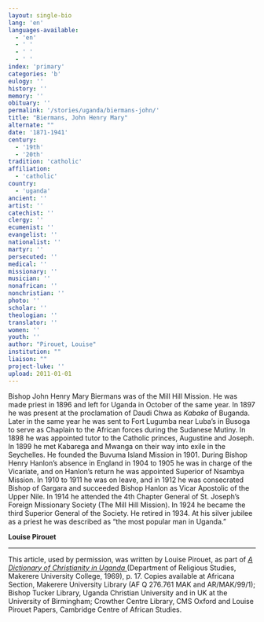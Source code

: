 ```yaml
---
layout: single-bio
lang: 'en'
languages-available:
  - 'en'
  - ' '
  - ' '
  - ' '
index: 'primary'
categories: 'b'
eulogy: ''
history: ''
memory: ''
obituary: ''
permalink: '/stories/uganda/biermans-john/'
title: "Biermans, John Henry Mary"
alternate: ""
date: '1871-1941'
century:
  - '19th'
  - '20th'
tradition: 'catholic'
affiliation:
  - 'catholic'
country:
  - 'uganda'
ancient: ''
artist: ''
catechist: ''
clergy: ''
ecumenist: ''
evangelist: ''
nationalist: ''
martyr: ''
persecuted: ''
medical: ''
missionary: ''
musician: ''
nonafrican: ''
nonchristian: ''
photo: ''
scholar: ''
theologian: ''
translator: ''
women: ''
youth: ''
author: "Pirouet, Louise"
institution: ""
liaison: ""
project-luke: ''
upload: 2011-01-01
---
```




Bishop John Henry Mary Biermans was of the Mill Hill Mission. He was  made priest in 1896 and left for Uganda in October of the same year. In 1897 he  was present at the proclamation of Daudi Chwa as *Kabaka* of Buganda.  Later in the same year he was sent to Fort Lugumba near Luba&rsquo;s in Busoga to  serve as Chaplain to the African forces during the Sudanese Mutiny. In 1898 he  was appointed tutor to the Catholic princes, Augustine and Joseph. In 1899 he  met Kabarega and Mwanga on their way into exile in the Seychelles. He founded  the Buvuma Island Mission in 1901. During Bishop Henry Hanlon&rsquo;s absence in England in 1904  to 1905 he was in charge of the Vicariate, and on Hanlon&rsquo;s return he was  appointed Superior of Nsambya Mission. In 1910 to 1911 he was on leave, and in  1912 he was consecrated Bishop of Gargara and succeeded Bishop Hanlon as Vicar  Apostolic of the Upper Nile. In 1914 he attended the 4th Chapter  General of St. Joseph&rsquo;s Foreign Missionary Society (The Mill Hill Mission). In  1924 he became the third Superior General of the Society. He retired in 1934.  At his silver jubilee as a priest he was described as &ldquo;the most popular man in  Uganda.&rdquo;

**Louise Pirouet**

---

This article, used by permission, was written by Louise Pirouet, as part of *[A Dictionary of Christianity in Uganda ](../pirouet-foreword/)*(Department of Religious Studies, Makerere University College, 1969), p. 17. Copies available at Africana Section, Makerere University Library (AF Q 276.761 MAK and AR/MAK/99/1); Bishop Tucker Library, Uganda Christian University and in UK at the University of Birmingham; Crowther Centre Library, CMS Oxford and Louise Pirouet Papers, Cambridge Centre of African Studies.